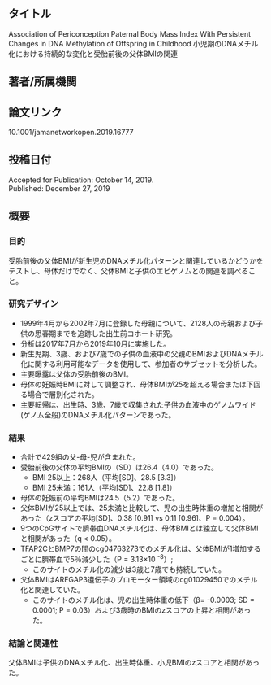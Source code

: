 ## タイトル
Association of Periconception Paternal Body Mass Index With Persistent Changes in DNA Methylation of Offspring in Childhood
小児期のDNAメチル化における持続的な変化と受胎前後の父体BMIの関連

## 著者/所属機関

## 論文リンク
10.1001/jamanetworkopen.2019.16777

## 投稿日付
Accepted for Publication: October 14, 2019.  
Published: December 27, 2019

## 概要
### 目的
受胎前後の父体BMIが新生児のDNAメチル化パターンと関連しているかどうかをテストし、母体だけでなく、父体BMIと子供のエピゲノムとの関連を調べること。

### 研究デザイン
* 1999年4月から2002年7月に登録した母親について、2128人の母親および子供の思春期までを追跡した出生前コホート研究。
* 分析は2017年7月から2019年10月に実施した。
* 新生児期、3歳、および7歳での子供の血液中の父親のBMIおよびDNAメチル化に関する利用可能なデータを使用して、参加者のサブセットを分析した。
* 主要曝露は父体の受胎前後のBMI。
* 母体の妊娠時BMIに対して調整され、母体BMIが25を超える場合または下回る場合で層別化された。
* 主要転帰は、出生時、3歳、7歳で収集された子供の血液中のゲノムワイド(ゲノム全般)のDNAメチル化パターンであった。

### 結果
* 合計で429組の父-母-児が含まれた。
* 受胎前後の父体の平均BMIの（SD）は26.4（4.0）であった。
  * BMI 25以上：268人（平均[SD]、28.5 [3.3]）
  * BMI 25未満：161人（平均[SD]、22.8 [1.8]）
* 母体の妊娠前の平均BMIは24.5（5.2）であった。
* 父体BMIが25以上では、25未満と比較して、児の出生時体重の増加と相関があった（zスコアの平均[SD]、0.38 [0.91] vs 0.11 [0.96]、P = 0.004）。
* 9つのCpGサイトで臍帯血DNAメチル化は、母体BMIとは独立して父体BMIと相関があった（q < 0.05）。
* TFAP2CとBMP7の間のcg04763273でのメチル化は、父体BMIが1増加するごとに臍帯血で5％減少した（P = 3.13×10 <sup>-8</sup>）;
  * このサイトのメチル化の減少は3歳と7歳でも持続していた。
* 父体BMIはARFGAP3遺伝子のプロモーター領域のcg01029450でのメチル化と関連していた。
  * このサイトのメチル化は、児の出生時体重の低下（β= -0.0003; SD = 0.0001; P = 0.03）および3歳時のBMIのzスコアの上昇と相関があった。

### 結論と関連性
父体BMIは子供のDNAメチル化、出生時体重、小児BMIのzスコアと相関があった。
